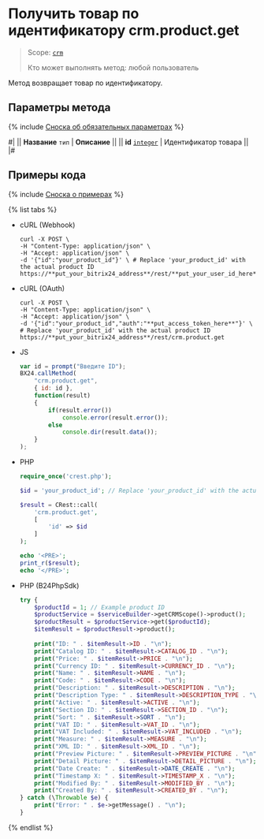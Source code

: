 # Получить товар по идентификатору crm.product.get

> Scope: [`crm`](../../../scopes/permissions.md)
>
> Кто может выполнять метод: любой пользователь

Метод возвращает товар по идентификатору.

## Параметры метода

{% include [Сноска об обязательных параметрах](../../../../_includes/required.md) %}

#|
|| **Название**
`тип` | **Описание** ||
|| **id**
[`integer`](../../../data-types.md) | Идентификатор товара ||
|#

## Примеры кода

{% include [Сноска о примерах](../../../../_includes/examples.md) %}

{% list tabs %}

- cURL (Webhook)

    ```http
    curl -X POST \
    -H "Content-Type: application/json" \
    -H "Accept: application/json" \
    -d '{"id":"your_product_id"}' \ # Replace 'your_product_id' with the actual product ID
    https://**put_your_bitrix24_address**/rest/**put_your_user_id_here**/**put_your_webbhook_here**/crm.product.get
    ```

- cURL (OAuth)

    ```http
    curl -X POST \
    -H "Content-Type: application/json" \
    -H "Accept: application/json" \
    -d '{"id":"your_product_id","auth":"**put_access_token_here**"}' \ # Replace 'your_product_id' with the actual product ID
    https://**put_your_bitrix24_address**/rest/crm.product.get
    ```

- JS

    ```js
    var id = prompt("Введите ID");
    BX24.callMethod(
        "crm.product.get",
        { id: id },
        function(result)
        {
            if(result.error())
                console.error(result.error());
            else
                console.dir(result.data());
        }
    );
    ```

- PHP

    ```php
    require_once('crest.php');

    $id = 'your_product_id'; // Replace 'your_product_id' with the actual product ID

    $result = CRest::call(
        'crm.product.get',
        [
            'id' => $id
        ]
    );

    echo '<PRE>';
    print_r($result);
    echo '</PRE>';
    ```

- PHP (B24PhpSdk)

    ```php        
    try {
        $productId = 1; // Example product ID
        $productService = $serviceBuilder->getCRMScope()->product();
        $productResult = $productService->get($productId);
        $itemResult = $productResult->product();
        
        print("ID: " . $itemResult->ID . "\n");
        print("Catalog ID: " . $itemResult->CATALOG_ID . "\n");
        print("Price: " . $itemResult->PRICE . "\n");
        print("Currency ID: " . $itemResult->CURRENCY_ID . "\n");
        print("Name: " . $itemResult->NAME . "\n");
        print("Code: " . $itemResult->CODE . "\n");
        print("Description: " . $itemResult->DESCRIPTION . "\n");
        print("Description Type: " . $itemResult->DESCRIPTION_TYPE . "\n");
        print("Active: " . $itemResult->ACTIVE . "\n");
        print("Section ID: " . $itemResult->SECTION_ID . "\n");
        print("Sort: " . $itemResult->SORT . "\n");
        print("VAT ID: " . $itemResult->VAT_ID . "\n");
        print("VAT Included: " . $itemResult->VAT_INCLUDED . "\n");
        print("Measure: " . $itemResult->MEASURE . "\n");
        print("XML ID: " . $itemResult->XML_ID . "\n");
        print("Preview Picture: " . $itemResult->PREVIEW_PICTURE . "\n");
        print("Detail Picture: " . $itemResult->DETAIL_PICTURE . "\n");
        print("Date Create: " . $itemResult->DATE_CREATE . "\n");
        print("Timestamp X: " . $itemResult->TIMESTAMP_X . "\n");
        print("Modified By: " . $itemResult->MODIFIED_BY . "\n");
        print("Created By: " . $itemResult->CREATED_BY . "\n");
    } catch (\Throwable $e) {
        print("Error: " . $e->getMessage() . "\n");
    }
    ```

{% endlist %}